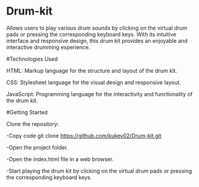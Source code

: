# Drum-kit
Allows users to play various drum sounds by clicking on the virtual drum pads or pressing the corresponding keyboard keys. With its intuitive interface and responsive design, this drum kit provides an enjoyable and interactive drumming experience.

#Technologies Used

HTML: Markup language for the structure and layout of the drum kit.

CSS: Stylesheet language for the visual design and responsive layout.

JavaScript: Programming language for the interactivity and functionality of the drum kit.




#Getting Started

Clone the repository:

-Copy code
git clone https://github.com/kukey02/Drum-kit.git

-Open the project folder.

-Open the index.html file in a web browser.

-Start playing the drum kit by clicking on the virtual drum pads or pressing the corresponding keyboard keys.
